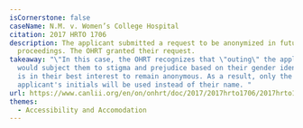 ```yaml
---
isCornerstone: false
caseName: N.M. v. Women’s College Hospital
citation: 2017 HRTO 1706
description: The applicant submitted a request to be anonymized in future
  proceedings. The OHRT granted their request.
takeaway: "\"In this case, the OHRT recognizes that \"outing\" the applicant
  would subject them to stigma and prejudice based on their gender identity. It
  is in their best interest to remain anonymous. As a result, only the
  applicant's initials will be used instead of their name. "
url: https://www.canlii.org/en/on/onhrt/doc/2017/2017hrto1706/2017hrto1706.html?searchUrlHash=AAAAAQBPImdlbmRlciBleHByZXNzaW9uIiwgImdlbmRlciBpZGVudGl0eSIsICJnZW5kZXIiLCAiZGlzY3JpbWluYXRpb24iLCB0cmFuc2dlbmRlcgAAAAAB&resultIndex=14
themes:
  - Accessibility and Accomodation
---
```

